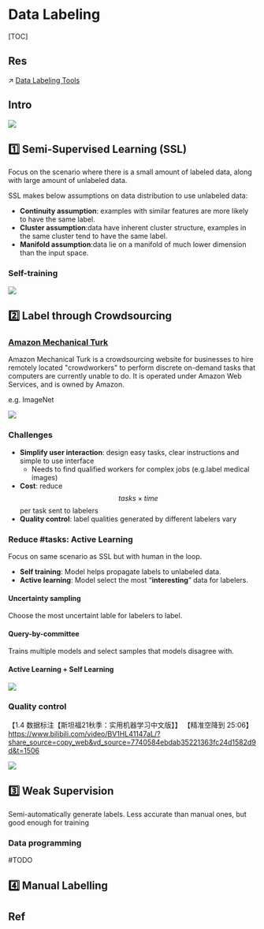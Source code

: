 # Data Labeling

[TOC]



## Res
↗ [Data Labeling Tools](../🛫%20Frameworks%20&%20Implementations%20&%20SDKs/📌%20ML%20Toolkits%20&%20Runtimes/Data%20Labeling%20Tools/Data%20Labeling%20Tools.md)



## Intro
![](../../../../../../Assets/Pics/Screenshot%202023-01-28%20at%207.46.10%20PM.png)


## 1️⃣ Semi-Supervised Learning (SSL)
Focus on the scenario where there is a small amount of labeled data, along with large amount of unlabeled data.

SSL makes below assumptions on data distribution to use unlabeled data:

- **Continuity assumption**: examples with similar features are more likely to have the same label.
- **Cluster assumption**:data have inherent cluster structure, examples in the same cluster tend to have the same label.
- **Manifold assumption**:data lie on a manifold of much lower dimension than the input space.


### Self-training
![](../../../../../../Assets/Pics/Screenshot%202023-01-31%20at%204.26.39%20PM.png)



## 2️⃣ Label through Crowdsourcing
### [Amazon Mechanical Turk](https://www.mturk.com)

Amazon Mechanical Turk is a crowdsourcing website for businesses to hire remotely located "crowdworkers" to perform discrete on-demand tasks that computers are currently unable to do. It is operated under Amazon Web Services, and is owned by Amazon.

e.g. ImageNet

![](../../../../../../Assets/Pics/Screenshot%202023-01-31%20at%204.30.13%20PM.png)


### Challenges
- **Simplify user interaction**: design easy tasks, clear instructions and simple to use interface
  - Needs to find qualified workers for complex jobs (e.g.label medical images)
- **Cost**: reduce  $$tasks \times time$$  per task sent to labelers
- **Quality control**: label qualities generated by different labelers vary


### Reduce \#tasks: Active Learning
Focus on same scenario as SSL but with human in the loop.

- **Self training**: Model helps propagate labels to unlabeled data.
- **Active learning**: Model select the most “**interesting**” data for labelers.


#### Uncertainty sampling
Choose the most uncertaint lable for labelers to label.


#### Query-by-committee
Trains multiple models and select samples that models disagree with.


#### Active Learning + Self Learning
![](../../../../../../Assets/Pics/Screenshot%202023-01-31%20at%204.48.17%20PM.png)


### Quality control
【1.4 数据标注【斯坦福21秋季：实用机器学习中文版】】 【精准空降到 25:06】 https://www.bilibili.com/video/BV1HL41147aL/?share_source=copy_web&vd_source=7740584ebdab35221363fc24d1582d9d&t=1506

![](../../../../../../Assets/Pics/Screenshot%202023-01-31%20at%204.49.17%20PM.png)



## 3️⃣ Weak Supervision
Semi-automatically generate labels. Less accurate than manual ones, but good enough for training

### Data programming
#TODO



## 4️⃣ Manual Labelling


## Ref
